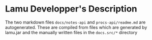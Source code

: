 
Lamu Developper's Description
==============================

The two markdown files `docs/notes-api` and `procs-api/readme.md` are 
autogenerated.  These are compiled from files which are generated by lamu.jar 
and the manually written files in the `docs.src/*` directory 
